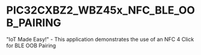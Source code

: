 # PIC32CXBZ2_WBZ45x_NFC_BLE_OOB_PAIRING
"IoT Made Easy!" - This application demonstrates the use of an NFC 4 Click for BLE OOB Pairing
